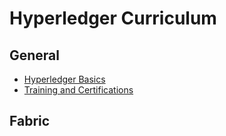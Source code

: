 # Hyperledger Curriculum

## General

* [Hyperledger Basics](https://www.hyperledger.org/community/basics)
* [Training and Certifications](https://www.hyperledger.org/resources/training)

## Fabric
